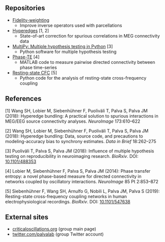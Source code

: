 ## Repositories

<ul>
  <li> 
    <a href="https://github.com/sanrou/fidelityWeighting">Fidelity-weighting</a>
    <ul>
      <li>Improve inverse operators used with parcellations</li>
    </ul>
  </li>
  <li> 
    <a href="https://github.com/palvalab/hyperedges">Hyperedges</a> [1, 2] 
    <ul>
      <li>State-of-art correction for spurious correlations in MEG connectivity data</li>
    </ul>    
  </li>
  <li> 
    <a href="https://github.com/puolival/multipy">MultiPy: Multiple hypothesis testing in Python</a> [3] 
    <ul>
      <li>Python software for multiple hypothesis testing</li>
    </ul>    
  </li>
  <li> 
    <a href="https://github.com/nitinwilliams/eeg_meg_analysis/tree/master/phaseTE">Phase-TE</a> [4] 
    <ul>
      <li>MATLAB code to measure pairwise directed connectivity between phase time-series</li>
    </ul>
  </li>
  <li> 
    <a href="https://github.com/palvalab/Resting_State_CFC">Resting-state CFC</a> [5] 
    <ul>
      <li>Python code for the analysis of resting-state cross-frequency coupling</li>
    </ul>    
  </li>
</ul>

## References

[1] Wang SH, Lobier M, Siebenhühner F, Puoliväli T, Palva S, Palva JM (2018): Hyperedge bundling: A practical solution to spurious interactions in MEG/EEG source connectivity analyses. _NeuroImage_ 173:610–622

[2] Wang SH, Lobier M, Siebenhühner F, Puoliväli T, Palva S, Palva JM (2018): Hyperedge bundling: Data, source code, and precautions to modeling-accuracy bias to synchrony estimates. _Data in Brief_ 18:262–275

[3] Puoliväli T, Palva S, Palva JM (2018): Influence of multiple hypothesis testing on reproducibility in neuroimaging research. _BioRxiv_. DOI: <a href="https://doi.org/10.1101/488353">10.1101/488353</a>

[4] Lobier M, Siebenhühner F, Palva S, Palva JM (2014): Phase transfer entropy: a novel phase-based measure for directed connectivity in networks coupled by oscillatory interactions. _NeuroImage_ 85 Pt 2:853–872

[5] Siebenhühner F, Wang SH, Arnulfo G, Nobili L, Palva JM, Palva S (2019): Resting-state cross-frequency coupling networks in human electrophysiological recordings. _BioRxiv_. DOI: <a href="https://doi.org/10.1101/547638">10.1101/547638</a>

## External sites

<ul>
  <li> <a href="http://criticaloscillations.org">criticaloscillations.org</a> (group main page) </li>
  <li> <a href="https://twitter.com/palvalab?lang=en">twitter.com/palvalab</a> (group Twitter account) </li>
</ul>
